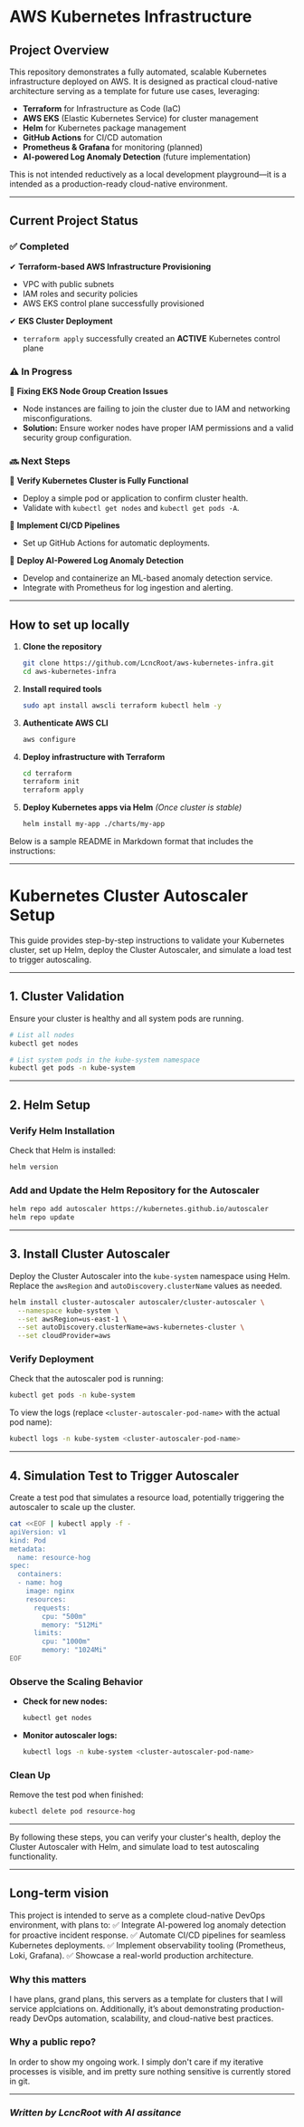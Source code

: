 # AWS Kubernetes Infrastructure

## **Project Overview**
This repository demonstrates a fully automated, scalable Kubernetes infrastructure deployed on AWS. It is designed as practical cloud-native architecture serving as a template for future use cases, leveraging:

- **Terraform** for Infrastructure as Code (IaC)
- **AWS EKS** (Elastic Kubernetes Service) for cluster management
- **Helm** for Kubernetes package management
- **GitHub Actions** for CI/CD automation
- **Prometheus & Grafana** for monitoring (planned)
- **AI-powered Log Anomaly Detection** (future implementation)

This is not intended reductively as a local development playground—it is a intended as a production-ready cloud-native environment.

---
## **Current Project Status**
### ✅ **Completed**
✔ **Terraform-based AWS Infrastructure Provisioning**
   - VPC with public subnets
   - IAM roles and security policies
   - AWS EKS control plane successfully provisioned

✔ **EKS Cluster Deployment**
   - `terraform apply` successfully created an **ACTIVE** Kubernetes control plane

### ⚠ **In Progress**
🔸 **Fixing EKS Node Group Creation Issues**
   - Node instances are failing to join the cluster due to IAM and networking misconfigurations.
   - **Solution:** Ensure worker nodes have proper IAM permissions and a valid security group configuration.

### 🔜 **Next Steps**
🔹 **Verify Kubernetes Cluster is Fully Functional**
   - Deploy a simple pod or application to confirm cluster health.
   - Validate with `kubectl get nodes` and `kubectl get pods -A`.

🔹 **Implement CI/CD Pipelines**
   - Set up GitHub Actions for automatic deployments.

🔹 **Deploy AI-Powered Log Anomaly Detection**
   - Develop and containerize an ML-based anomaly detection service.
   - Integrate with Prometheus for log ingestion and alerting.

---
## **How to set up locally**
1. **Clone the repository**
   ```sh
   git clone https://github.com/LcncRoot/aws-kubernetes-infra.git
   cd aws-kubernetes-infra
   ```

2. **Install required tools**
   ```sh
   sudo apt install awscli terraform kubectl helm -y
   ```

3. **Authenticate AWS CLI**
   ```sh
   aws configure
   ```

4. **Deploy infrastructure with Terraform**
   ```sh
   cd terraform
   terraform init
   terraform apply
   ```

5. **Deploy Kubernetes apps via Helm** *(Once cluster is stable)*
   ```sh
   helm install my-app ./charts/my-app
   ```



Below is a sample README in Markdown format that includes the instructions:

---

# Kubernetes Cluster Autoscaler Setup

This guide provides step-by-step instructions to validate your Kubernetes cluster, set up Helm, deploy the Cluster Autoscaler, and simulate a load test to trigger autoscaling.

---

## 1. Cluster Validation

Ensure your cluster is healthy and all system pods are running.

```bash
# List all nodes
kubectl get nodes

# List system pods in the kube-system namespace
kubectl get pods -n kube-system
```

---

## 2. Helm Setup

### Verify Helm Installation

Check that Helm is installed:

```bash
helm version
```

### Add and Update the Helm Repository for the Autoscaler

```bash
helm repo add autoscaler https://kubernetes.github.io/autoscaler
helm repo update
```

---

## 3. Install Cluster Autoscaler

Deploy the Cluster Autoscaler into the `kube-system` namespace using Helm. Replace the `awsRegion` and `autoDiscovery.clusterName` values as needed.

```bash
helm install cluster-autoscaler autoscaler/cluster-autoscaler \
  --namespace kube-system \
  --set awsRegion=us-east-1 \
  --set autoDiscovery.clusterName=aws-kubernetes-cluster \
  --set cloudProvider=aws
```

### Verify Deployment

Check that the autoscaler pod is running:

```bash
kubectl get pods -n kube-system
```

To view the logs (replace `<cluster-autoscaler-pod-name>` with the actual pod name):

```bash
kubectl logs -n kube-system <cluster-autoscaler-pod-name>
```

---

## 4. Simulation Test to Trigger Autoscaler

Create a test pod that simulates a resource load, potentially triggering the autoscaler to scale up the cluster.

```bash
cat <<EOF | kubectl apply -f -
apiVersion: v1
kind: Pod
metadata:
  name: resource-hog
spec:
  containers:
  - name: hog
    image: nginx
    resources:
      requests:
        cpu: "500m"
        memory: "512Mi"
      limits:
        cpu: "1000m"
        memory: "1024Mi"
EOF
```

### Observe the Scaling Behavior

- **Check for new nodes:**

  ```bash
  kubectl get nodes
  ```

- **Monitor autoscaler logs:**

  ```bash
  kubectl logs -n kube-system <cluster-autoscaler-pod-name>
  ```

### Clean Up

Remove the test pod when finished:

```bash
kubectl delete pod resource-hog
```

---

By following these steps, you can verify your cluster's health, deploy the Cluster Autoscaler with Helm, and simulate load to test autoscaling functionality.





---
## **Long-term vision**
This project is intended to serve as a complete cloud-native DevOps environment, with plans to:
✅ Integrate AI-powered log anomaly detection for proactive incident response.
✅ Automate CI/CD pipelines for seamless Kubernetes deployments.
✅ Implement observability tooling (Prometheus, Loki, Grafana).
✅ Showcase a real-world production architecture.

### Why this matters
I have plans, grand plans, this servers as a template for clusters that I will service applciations on. Additionally, it’s about demonstrating production-ready DevOps automation, scalability, and cloud-native best practices. 

### Why a public repo?
In order to show my ongoing work. I simply don't care if my iterative processes is visible, and im pretty sure nothing sensitive is currently stored in git.


---
### *Written by LcncRoot with AI assitance*


